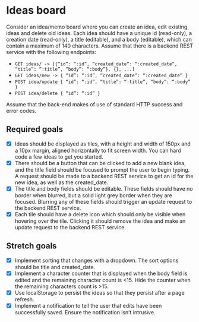 # Ideas board

Consider an idea/memo board where you can create an idea, edit existing ideas and delete old ideas. Each idea should have a unique id (read-only), a creation date (read-only), a title (editable), and a body (editable), which can contain a maximum of 140 characters. Assume that there is a backend REST service with the following endpoints:

- `GET ideas/ -> [{“id”: “:id”, “created_date”: “:created_date”, “title”: “:title”, “body”: “:body”}, {}, ...]`
- `GET ideas/new -> { “id”: “:id”, “created_date”: “:created_date” }`
- `POST idea/update { “id”: “:id”, “title”: “:title”, “body”: “:body” }`
- `POST idea/delete { “id”: “:id” }`

Assume that the back-end makes of use of standard HTTP success and error codes.

## Required goals

- [x] Ideas should be displayed as tiles, with a height and width of 150px and a 10px margin, aligned horizontally to fit screen width. You can hard code a few ideas to get you started.
- [x] There should be a button that can be clicked to add a new blank idea, and the title field should be focused to prompt the user to begin typing. A request should be made to a backend REST service to get an id for the new idea, as well as the created_date.
- [x] The title and body fields should be editable. These fields should have no border when blurred, but a solid light grey border when they are focused. Blurring any of these fields should trigger an update request to the backend REST service.
- [x] Each tile should have a delete icon which should only be visible when hovering over the tile. Clicking it should remove the idea and make an update request to the backend REST service.

## Stretch goals

- [x] Implement sorting that changes with a dropdown. The sort options should be title and created_date.
- [x] Implement a character counter that is displayed when the body field is edited and the remaining character count is <15. Hide the counter when the remaining characters count is >15.
- [x] Use localStorage to persist the ideas so that they persist after a page refresh.
- [x] Implement a notification to tell the user that edits have been successfully saved. Ensure the
      notification isn’t intrusive.
